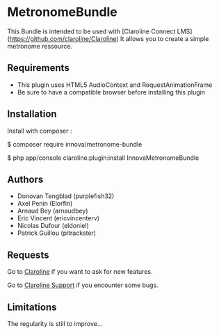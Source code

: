 # MetronomeBundle
This Bundle is intended to be used with [Claroline Connect LMS] (https://github.com/claroline/Claroline)
It allows you to create a simple metronome ressource.

## Requirements
- This plugin uses HTML5 AudioContext and RequestAnimationFrame
- Be sure to have a compatible browser before installing this plugin

## Installation

Install with composer :

   $ composer require innova/metronome-bundle
   
   $ php app/console claroline:plugin:install InnovaMetronomeBundle

## Authors

* Donovan Tengblad (purplefish32)
* Axel Penin (Elorfin)
* Arnaud Bey (arnaudbey)
* Eric Vincent (ericvincenterv)
* Nicolas Dufour (eldoniel)
* Patrick Guillou (pitrackster)


## Requests

Go to [Claroline](https://github.com/claroline/Claroline/issues) if you want to ask for new features.

Go to [Claroline Support](https://github.com/claroline/ClaroSupport/issues) if you encounter some bugs.

## Limitations
The regularity is still to improve...
